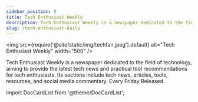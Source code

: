 ```yaml
---
sidebar_position: 9
title: Tech Enthusiast Weekly
description: Tech Enthusiast Weekly is a newspaper dedicated to the field of technology, aiming to provide the latest tech news and practical tool recommendations for tech enthusiasts. Its sections include tech news, articles, tools, resources, and social media commentary. Every Friday Released.
slug: /tech-enthusiast-daily
---
```


<img
src={require('@site/static/img/techfan.jpeg').default}
alt="Tech Enthusiast Weekly"
width="500"
/>

Tech Enthusiast Weekly is a newspaper dedicated to the field of technology, aiming to provide the latest tech news and practical tool recommendations for tech enthusiasts. Its sections include tech news, articles, tools, resources, and social media commentary. Every Friday Released.

import DocCardList from '@theme/DocCardList';

<DocCardList />